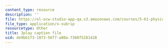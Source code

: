 ```yaml
---
content_type: resource
description: ''
file: https://ol-ocw-studio-app-qa.s3.amazonaws.com/courses/5-61-physical-chemistry-fall-2017/de9bb1f3187356f7a80a7360f5281428_RGskPrZopRE.vtt
file_type: application/x-subrip
resourcetype: Other
title: 3play caption file
uid: de9bb1f3-1873-56f7-a80a-7360f5281428
---
```

